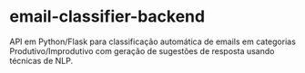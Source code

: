# email-classifier-backend
API em Python/Flask para classificação automática de emails em categorias Produtivo/Improdutivo com geração de sugestões de resposta usando técnicas de NLP.
